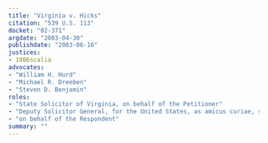 ```yaml
---
title: "Virginia v. Hicks"
citation: "539 U.S. 113"
docket: "02-371"
argdate: "2003-04-30"
publishdate: "2003-06-16"
justices:
- 1986scalia
advocates:
- "William H. Hurd"
- "Michael R. Dreeben"
- "Steven D. Benjamin"
roles:
- "State Solicitor of Virginia, on behalf of the Petitioner"
- "Deputy Solicitor General, for the United States, as amicus curiae, supporting the Petitioner"
- "on behalf of the Respondent"
summary: ""
---
```


